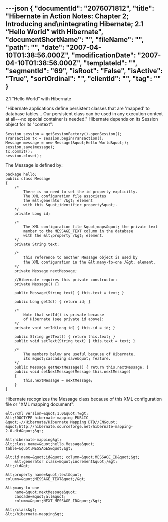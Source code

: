 ---json
{
  "documentId": "2076071812",
  "title": "Hibernate in Action Notes: Chapter 2; Introducing and\nintegrating Hibernate; 2.1 “Hello World” with Hibernate",
  "documentShortName": "",
  "fileName": "",
  "path": "",
  "date": "2007-04-10T01:38:56.000Z",
  "modificationDate": "2007-04-10T01:38:56.000Z",
  "templateId": "",
  "segmentId": "69",
  "isRoot": "False",
  "isActive": "True",
  "sortOrdinal": "",
  "clientId": "",
  "tag": ""
}
---

2.1 “Hello World” with Hibernate

&quot;Hibernate applications define persistent classes that are 'mapped' to database tables... Our persistent class can be used in any execution context at all---no special container is needed.&quot; Hibernate depends on its Session object for its &quot;context&quot;:

    Session session = getSessionFactory().openSession();
    Transaction tx = session.beginTransaction();
    Message message = new Message(&quot;Hello World&quot;);
    session.save(message);
    tx.commit();
    session.close();

The Message is defined by:

    package hello;
    public class Message
    {
        /*
            There is no need to set the id property explicitly.
            The XML configuration file associates
            the &lt;generator /&gt; element
            with this &quot;identifier property&quot;.
        */
        private Long id;

        /*
            The XML configuration file &quot;maps&quot; the private text
            member to the MESSAGE_TEXT column in the database
            with the &lt;property /&gt; element.
        */
        private String text;

        /*
            this reference to another Message object is used by
            the XML configuration in the &lt;many-to-one /&gt; element.
        */
        private Message nextMessage;

        //Hibernate requires this private constructor:
        private Message() {}

        public Message(String text) { this.text = text; }

        public Long getId() { return id; }

        /*
            Note that setId() is private because
            of Hibernate (see private id above):
        */
        private void setId(Long id) { this.id = id; }

        public String getText() { return this.text; }
        public void setText(String text) { this.text = text; }

        /*
            The members below are useful because of Hibernate,
            its &quot;cascading save&quot; feature.
        */
        public Message getNextMessage() { return this.nextMessage; }
        public void setNextMessage(Message this.nextMessage)
        {
            this.nextMessage = nextMessage;
        }
    }

Hibernate recognizes the Message class because of this XML configuration file or &quot;XML mapping document&quot;:

    &lt;?xml version=&quot;1.0&quot;?&gt;
    &lt;!DOCTYPE hibernate-mapping PUBLIC
    &quot;-//Hibernate/Hibernate Mapping DTD//EN&quot;
    &quot;http://hibernate.sourceforge.net/hibernate-mapping-2.0.dtd&quot;&gt;

    &lt;hibernate-mapping&gt;
    &lt;class name=&quot;hello.Message&quot; table=&quot;MESSAGES&quot;&gt;

    &lt;id name=&quot;id&quot; column=&quot;MESSAGE_ID&quot;&gt;
        &lt;generator class=&quot;increment&quot;/&gt;
    &lt;/id&gt;

    &lt;property name=&quot;text&quot; column=&quot;MESSAGE_TEXT&quot;/&gt;

    &lt;many-to-one
        name=&quot;nextMessage&quot;
        cascade=&quot;all&quot;
        column=&quot;NEXT_MESSAGE_ID&quot;/&gt;

    &lt;/class&gt;
    &lt;/hibernate-mapping&gt;
